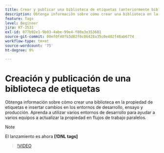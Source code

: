 ```yaml
---
title: Crear y publicar una biblioteca de etiquetas (anteriormente biblioteca de Launch)
description: Obtenga información sobre cómo crear una biblioteca en la propiedad de etiquetas e insertar cambios en los entornos de desarrollo, ensayo y producción.
feature: Tags
level: Beginner
jira: KT-3531
exl-id: 877b92e1-9b93-4abe-99e4-f80a3e353681
source-git-commit: 00ef0f40fb3d82f0c06428a35c0e402f46ab6774
workflow-type: tm+mt
source-wordcount: '75'
ht-degree: 0%

---
```


# Creación y publicación de una biblioteca de etiquetas

Obtenga información sobre cómo crear una biblioteca en la propiedad de etiquetas e insertar cambios en los entornos de desarrollo, ensayo y producción. Aprenda a utilizar varios entornos de desarrollo para ayudar a varios equipos a actualizar la propiedad en flujos de trabajo paralelos.

>[!NOTE]
>
> El lanzamiento es ahora **[!DNL tags]**

>[!VIDEO](https://video.tv.adobe.com/v/28731/?learn=on)
